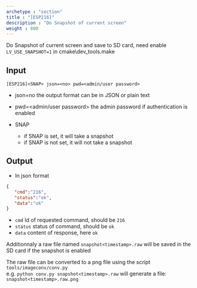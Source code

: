 ```yaml
---
archetype : "section"
title : "[ESP216]"
description : "Do Snapshot of current screen"
weight : 800
---
```

Do Snapshot of current screen and save to SD card, need enable `LV_USE_SNAPSHOT=1` in cmake\dev_tools.make 

## Input
`[ESP216]<SNAP> json=<no> pwd=<admin/user password>`

* json=no
the output format
can be in JSON or plain text

* pwd=<admin/user password>
the admin password if authentication is enabled

* SNAP
  * if SNAP is set, it will take a snapshot
  * if SNAP is not set, it will not take a snapshot

## Output

- In json format

```json
{
   "cmd":"216",
   "status":"ok",
   "data":"ok"
}
```

* `cmd` Id of requested command, should be `216`
* `status` status of command, should be `ok`
* `data` content of response, here `ok`

Additionnaly a raw file named `snapshot<timestamp>.raw` will be saved in the SD card if the snapshot is enabled

The raw file can be converted to a png file using the script `tools/imageconv/conv.py`    
e.g. `python conv.py snapshot<timestamp>.raw` will generate a file:   
`snapshot<timestamp>.raw.png`

